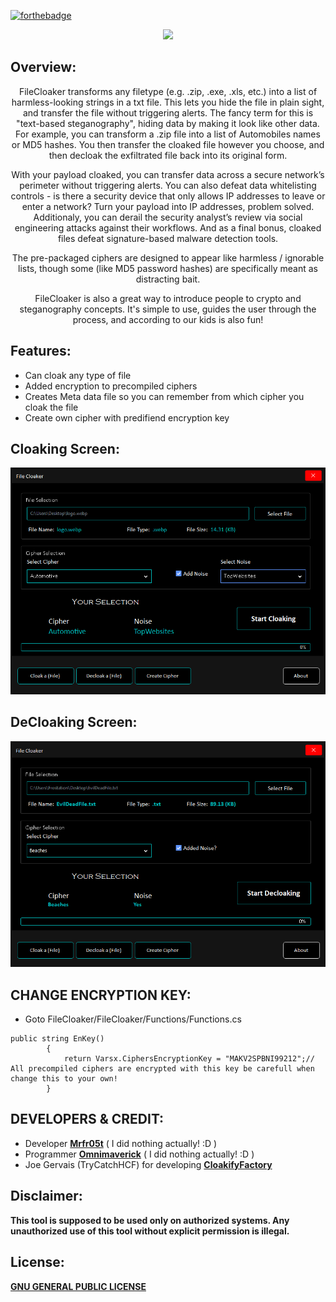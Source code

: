 [![forthebadge](https://forthebadge.com/images/badges/built-with-swag.svg)](https://forthebadge.com)

<p align="center">
  <img src="https://i.ibb.co/zs0cDZP/Main.png">  
</p>


## Overview:
<p align="center">
FileCloaker transforms any filetype (e.g. .zip, .exe, .xls, etc.) into a list of harmless-looking strings in a txt file. This lets you hide the file in plain sight, and transfer the file without triggering alerts. The fancy term for this is "text-based steganography", hiding data by making it look like other data. For example, you can transform a .zip file into a list of Automobiles names or MD5 hashes. You then transfer the cloaked file however you choose, and then decloak the exfiltrated file back into its original form.
<p align="center">
With your payload cloaked, you can transfer data across a secure network’s perimeter without triggering alerts. You can also defeat data whitelisting controls - is there a security device that only allows IP addresses to leave or enter a network? Turn your payload into IP addresses, problem solved. Additionaly, you can derail the security analyst’s review via social engineering attacks against their workflows. And as a final bonus, cloaked files defeat signature-based malware detection tools.
</p>
<p align="center">
The pre-packaged ciphers are designed to appear like harmless / ignorable lists, though some (like MD5 password hashes) are specifically meant as distracting bait.
</p>
<p align="center">
FileCloaker is also a great way to introduce people to crypto and steganography concepts. It's simple to use, guides the user through the process, and according to our kids is also fun!
</p>

## Features:

 - Can cloak any type of file
 - Added encryption to precompiled ciphers
 - Creates Meta data file so you can remember from which cipher you cloak the file 
 - Create own cipher with predifiend encryption key


## Cloaking Screen:

<p align="center">
  <img src="https://raw.githubusercontent.com/mrfr05t/FileCloaker/master/Images/Cloak.png?token=GHSAT0AAAAAACAZQZX66LEOEZMXZL4R3N22ZBHLWBQ">  
</p>
<p align="center">

## DeCloaking Screen:
<p align="center">
  <img src="https://raw.githubusercontent.com/mrfr05t/FileCloaker/master/Images/Decloak.png?token=GHSAT0AAAAAACAZQZX6XEOTHXAJJ5YCYGRMZBHL6DQ">  
</p>
<p align="center">


## CHANGE ENCRYPTION KEY:
- Goto FileCloaker/FileCloaker/Functions/Functions.cs  
```
public string EnKey()
        {
            return Varsx.CiphersEncryptionKey = "MAKV2SPBNI99212";// All precompiled ciphers are encrypted with this key be carefull when change this to your own!
        }
```

 
 ## DEVELOPERS & CREDIT:
 
 - Developer  [**Mrfr05t**](https://github.com/mrfr05t) ( I did nothing actually! :D )
 - Programmer  [**Omnimaverick**](https://github.com/Omnimaverick) ( I did nothing actually! :D )
 - Joe Gervais (TryCatchHCF)
 for developing  [**CloakifyFactory**](https://github.com/TryCatchHCF/Cloakify) 

 
 ## Disclaimer:
**This tool is supposed to be used only on authorized systems. Any unauthorized use of this tool without explicit permission is illegal.**

## License:
 [**GNU GENERAL PUBLIC LICENSE**](https://github.com/mrfr05t/FileCloaker/blob/master/LICENSE.txt) 
 
 

